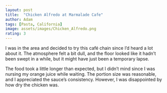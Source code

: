 ```yaml
---
layout: post
title:  "Chicken Alfredo at Marmalade Cafe"
author: Adam
tags: [Pasta, California]
image: assets/images/Chicken_Alfredo.png
rating: 3
---
```


I was in the area and decided to try this café chain since I’d heard a lot about it. The atmosphere felt a bit dull, and the floor looked like it hadn’t been swept in a while, but it might have just been a temporary lapse.

The food took a little longer than expected, but I didn’t mind since I was nursing my orange juice while waiting. The portion size was reasonable, and I appreciated the sauce’s consistency. However, I was disappointed by how dry the chicken was.
